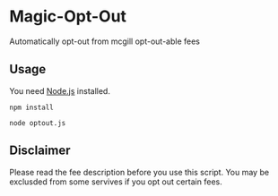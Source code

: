 # Magic-Opt-Out
Automatically opt-out from mcgill opt-out-able fees
## Usage
You need [Node.js](https://nodejs.org/en/) installed.

`npm install`

`node optout.js`
## Disclaimer
Please read the fee description before you use this script. You may be exclusded from some servives if you opt out certain fees.
